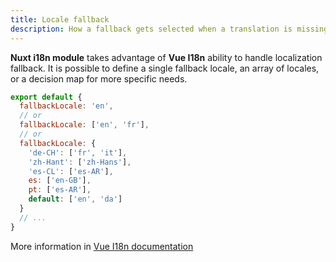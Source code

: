 ```yaml
---
title: Locale fallback
description: How a fallback gets selected when a translation is missing.
---
```


**Nuxt i18n module** takes advantage of **Vue I18n** ability to handle localization fallback. It is possible to define a single fallback locale, an array of locales,
or a decision map for more specific needs.

```js [i18n/i18n.config.ts]
export default {
  fallbackLocale: 'en',
  // or
  fallbackLocale: ['en', 'fr'],
  // or
  fallbackLocale: {
    'de-CH': ['fr', 'it'],
    'zh-Hant': ['zh-Hans'],
    'es-CL': ['es-AR'],
    es: ['en-GB'],
    pt: ['es-AR'],
    default: ['en', 'da']
  }
  // ...
}
```

More information in [Vue I18n documentation](https://vue-i18n.intlify.dev/guide/essentials/fallback.html)
